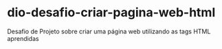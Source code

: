 # dio-desafio-criar-pagina-web-html
Desafio de Projeto sobre criar uma página web utilizando as tags HTML aprendidas
